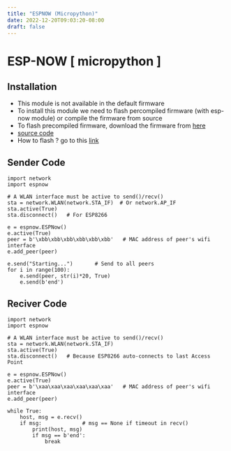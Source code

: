 ```yaml
---
title: "ESPNOW (Micropython)"
date: 2022-12-20T09:03:20-08:00
draft: false
---
```


# ESP-NOW [ micropython ]

## Installation
- This module is not available in the default firmware
- To install this module we need to flash percompiled firmware (with esp-now module) or compile the firmware from source
- To flash precompiled firmware, download the firmware from [here](https://github.com/glenn20/micropython-espnow-images)
- [source code](https://github.com/glenn20/micropython/tree/espnow-g20)
- How to flash ? go to this [link](../micropython/)

## Sender Code
```
import network
import espnow

# A WLAN interface must be active to send()/recv()
sta = network.WLAN(network.STA_IF)  # Or network.AP_IF
sta.active(True)
sta.disconnect()   # For ESP8266

e = espnow.ESPNow()
e.active(True)
peer = b'\xbb\xbb\xbb\xbb\xbb\xbb'   # MAC address of peer's wifi interface
e.add_peer(peer)

e.send("Starting...")       # Send to all peers
for i in range(100):
    e.send(peer, str(i)*20, True)
    e.send(b'end')
```

## Reciver Code
```
import network
import espnow

# A WLAN interface must be active to send()/recv()
sta = network.WLAN(network.STA_IF)
sta.active(True)
sta.disconnect()   # Because ESP8266 auto-connects to last Access Point

e = espnow.ESPNow()
e.active(True)
peer = b'\xaa\xaa\xaa\xaa\xaa\xaa'   # MAC address of peer's wifi interface
e.add_peer(peer)

while True:
    host, msg = e.recv()
    if msg:             # msg == None if timeout in recv()
        print(host, msg)
        if msg == b'end':
            break
```
